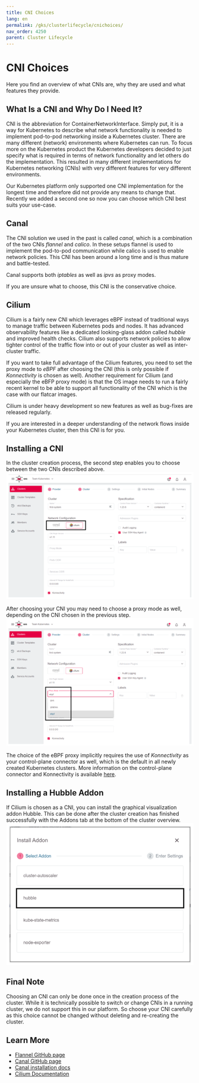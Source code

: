 ```yaml
---
title: CNI Choices
lang: en
permalink: /gks/clusterlifecycle/cnichoices/
nav_order: 4250
parent: Cluster Lifecycle
---
```


# CNI Choices

Here you find an overview of what CNIs are, why they are used and what features they provide.

## What Is a CNI and Why Do I Need It?

CNI is the abbreviation for ContainerNetworkInterface. Simply put, it is a way for Kubernetes to describe what
network functionality is needed to implement pod-to-pod networking inside a Kubernetes cluster. There
are many different (network) environments where Kubernetes can run. To focus more on the Kubernetes
product the Kubernetes developers decided to just specify what is required in terms of network functionality
and let others do the implementation. This resulted in many different implementations for Kubernetes networking
(CNIs) with very different features for very different environments.

Our Kubernetes platform only supported one CNI implementation for the longest time and therefore did not
provide any means to change that. Recently we added a second one so now you can choose which CNI best
suits your use-case.

## Canal

The CNI solution we used in the past is called *canal*, which is a combination of the two CNIs *flannel*
and *calico*. In these setups flannel is used to implement the pod-to-pod communication while calico is
used to enable network policies. This CNI has been around a long time and is thus mature and battle-tested.

Canal supports both *iptables* as well as *ipvs* as proxy modes.

If you are unsure what to choose, this CNI is the conservative choice.

## Cilium

Cilium is a fairly new CNI which leverages eBPF instead of traditional ways to manage traffic between
Kubernetes pods and nodes. It has advanced observability features like a dedicated looking-glass addon
called *hubble* and improved health checks. Cilium also supports network policies to allow tighter
control of the traffic flow into or out of your cluster as well as inter-cluster traffic.

If you want to take full advantage of the Cilium features, you need to set the proxy mode to *eBPF* after
choosing the CNI (this is only possible if *Konnectivity* is chosen as well). Another requirement for
Cilium (and especially the eBFP proxy mode) is that the OS image needs to run a fairly recent kernel
to be able to support all functionality of the CNI which is the case with our flatcar images.

Cilium is under heavy development so new features as well as bug-fixes are released regularly.

If you are interested in a deeper understanding of the network flows inside your Kubernetes cluster,
then this CNI is for you.

## Installing a CNI

In the cluster creation process, the second step enables you to choose between the two CNIs described
above.
![choose CNI](../images/CNIChoice01.png)

After choosing your CNI you may need to choose a proxy mode as well, depending on the CNI chosen
in the previous step.
![choose proxy](../images/CNIChoice02.png)

The choice of the eBPF proxy implicitly requires the use of *Konnectivity* as your control-plane
connector as well, which is the default in all newly created Kubernetes clusters. More information
on the control-plane connector and Konnectivity is available [here](/gks/clusterlifecycle/controlplaneconnector).

## Installing a Hubble Addon

If Cilium is chosen as a CNI, you can install the graphical visualization addon Hubble. This can be
done after the cluster creation has finished successfully with the Addons tab at the bottom of the cluster
overview.
![install hubble](../images/CNIChoice03.png)

## Final Note

Choosing an CNI can only be done once in the creation process of the cluster. While it is technically
possible to switch or change CNIs in a running cluster, we do not support this in our platform. So choose your CNI
carefully as this choice cannot be changed without deleting and re-creating the cluster.

## Learn More

* [Flannel GitHub page](https://github.com/flannel-io/flannel)
* [Canal GitHub page](https://github.com/projectcalico/canal)
* [Canal installation docs](https://projectcalico.docs.tigera.io/getting-started/kubernetes/flannel/flannel)
* [Cilium Documentation](https://docs.cilium.io/en/stable/)
